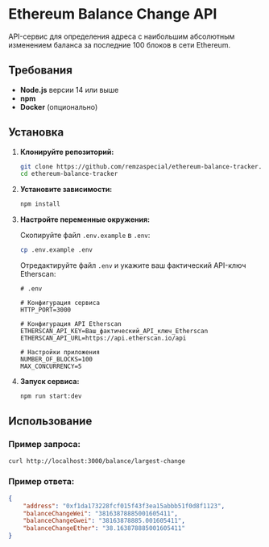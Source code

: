 # Ethereum Balance Change API

API-сервис для определения адреса с наибольшим абсолютным изменением баланса за последние 100 блоков в сети Ethereum.

## Требования

- **Node.js** версии 14 или выше
- **npm**
- **Docker** (опционально)

## Установка

1. **Клонируйте репозиторий:**

   ```bash
   git clone https://github.com/remzaspecial/ethereum-balance-tracker.git
   cd ethereum-balance-tracker
   ```

2. **Установите зависимости:**

   ```bash
   npm install
   ```

3. **Настройте переменные окружения:**

   Скопируйте файл `.env.example` в `.env`:

   ```bash
   cp .env.example .env
   ```

   Отредактируйте файл `.env` и укажите ваш фактический API-ключ Etherscan:

   ```dotenv
   # .env

   # Конфигурация сервиса
   HTTP_PORT=3000

   # Конфигурация API Etherscan
   ETHERSCAN_API_KEY=Ваш_фактический_API_ключ_Etherscan
   ETHERSCAN_API_URL=https://api.etherscan.io/api

   # Настройки приложения
   NUMBER_OF_BLOCKS=100
   MAX_CONCURRENCY=5
   ```

4. **Запуск сервиса:**

   ```bash
   npm run start:dev
   ```

## Использование

### Пример запроса:

```bash
curl http://localhost:3000/balance/largest-change
```

### Пример ответа:

```json
{
    "address": "0xf1da173228fcf015f43f3ea15abbb51f0d8f1123",
    "balanceChangeWei": "38163878885001605411",
    "balanceChangeGwei": "38163878885.001605411",
    "balanceChangeEther": "38.163878885001605411"
}
```